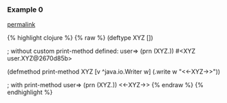 ### Example 0
[permalink](#example-0)

{% highlight clojure %}
{% raw %}
(deftype XYZ [])

; without custom print-method defined:
user=> (prn (XYZ.))
#<XYZ user.XYZ@2670d85b>

(defmethod print-method XYZ [v ^java.io.Writer w]
  (.write w "<<-XYZ->>"))

; with print-method
user=> (prn (XYZ.))
<<-XYZ->>
{% endraw %}
{% endhighlight %}


